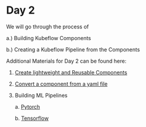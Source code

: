 # Day 2


We will go through the process of

a.) Building Kubeflow Components

b.) Creating a Kubeflow Pipeline from the Components

Additional Materials for Day 2 can be found here:

   1. [Create lightweight and Reusable Components](https://drive.google.com/file/d/19t9AV82VjFGus1z9bpcl6d6gwoz-Cs5R/view?usp=sharing)
  
   2. [Convert a component from a yaml file](https://drive.google.com/file/d/1d8IHyai_h1c32dio3IFZPaYUyaMb_KQL/view?usp=sharing)
    
   3. Building ML Pipelines
   
         a.   [Pytorch](https://drive.google.com/file/d/1wbs3I3qa61eaZuyHkgqqrg5XmzE5REeF/view?usp=sharing)
            
         b.   [Tensorflow](https://drive.google.com/file/d/1BViCOaHVh1Cj-ta_KWVmioYxLdn8loeA/view?usp=sharing)

